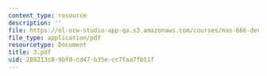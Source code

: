 ```yaml
---
content_type: resource
description: ''
file: https://ol-ocw-studio-app-qa.s3.amazonaws.com/courses/mas-666-developmental-entrepreneurship-fall-2003/288213c89bf0cd47b35ecc7faa7fb11f_3.pdf
file_type: application/pdf
resourcetype: Document
title: 3.pdf
uid: 288213c8-9bf0-cd47-b35e-cc7faa7fb11f
---
```

